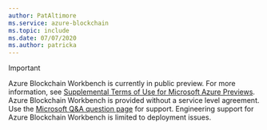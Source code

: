 ```yaml
---
author: PatAltimore
ms.service: azure-blockchain 
ms.topic: include
ms.date: 07/07/2020
ms.author: patricka
---
```

> [!IMPORTANT]
> Azure Blockchain Workbench is currently in public preview.
> For more information, see [Supplemental Terms of Use for Microsoft Azure Previews](https://azure.microsoft.com/support/legal/preview-supplemental-terms/).
> Azure Blockchain Workbench is provided without a service level agreement.
> Use the [Microsoft Q&A question page](https://docs.microsoft.com/answers/topics/azure-blockchain-workbench.html) for support. Engineering support for Azure Blockchain Workbench is limited to deployment issues.
